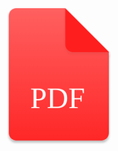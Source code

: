 <svg width="209" height="273" viewBox="0 0 209 273" fill="none" xmlns="http://www.w3.org/2000/svg">
<g filter="url(#filter0_d_6_15)">
<path d="M4 250V15C4 6.71573 10.7157 0 19 0H117.5L205 87.5V250C205 258.284 198.284 265 190 265H19C10.7157 265 4 258.284 4 250Z" fill="url(#paint0_linear_6_15)"/>
<g filter="url(#filter1_d_6_15)">
<path d="M117.5 0.5C117.9 0.5 176 58.8333 205 88H132.415C124.164 88 117.462 81.3432 117.422 73.0924C117.277 42.5456 117.16 0.5 117.5 0.5Z" fill="#FF1E1E"/>
</g>
  <text x="46.875" y="200" fill="white" font-family="ISTOK Web" font-size="60">PDF</text>
</g>
<defs>
<filter id="filter0_d_6_15" x="0" y="0" width="209" height="273" filterUnits="userSpaceOnUse" color-interpolation-filters="sRGB">
<feFlood flood-opacity="0" result="BackgroundImageFix"/>
<feColorMatrix in="SourceAlpha" type="matrix" values="0 0 0 0 0 0 0 0 0 0 0 0 0 0 0 0 0 0 127 0" result="hardAlpha"/>
<feOffset dy="4"/>
<feGaussianBlur stdDeviation="2"/>
<feComposite in2="hardAlpha" operator="out"/>
<feColorMatrix type="matrix" values="0 0 0 0 0 0 0 0 0 0 0 0 0 0 0 0 0 0 0.25 0"/>
<feBlend mode="normal" in2="BackgroundImageFix" result="effect1_dropShadow_6_15"/>
<feBlend mode="normal" in="SourceGraphic" in2="effect1_dropShadow_6_15" result="shape"/>
</filter>
<filter id="filter1_d_6_15" x="113.279" y="0.5" width="95.7209" height="95.5" filterUnits="userSpaceOnUse" color-interpolation-filters="sRGB">
<feFlood flood-opacity="0" result="BackgroundImageFix"/>
<feColorMatrix in="SourceAlpha" type="matrix" values="0 0 0 0 0 0 0 0 0 0 0 0 0 0 0 0 0 0 127 0" result="hardAlpha"/>
<feOffset dy="4"/>
<feGaussianBlur stdDeviation="2"/>
<feComposite in2="hardAlpha" operator="out"/>
<feColorMatrix type="matrix" values="0 0 0 0 0 0 0 0 0 0 0 0 0 0 0 0 0 0 0.05 0"/>
<feBlend mode="normal" in2="BackgroundImageFix" result="effect1_dropShadow_6_15"/>
<feBlend mode="normal" in="SourceGraphic" in2="effect1_dropShadow_6_15" result="shape"/>
</filter>
<linearGradient id="paint0_linear_6_15" x1="104.5" y1="0" x2="104.5" y2="265" gradientUnits="userSpaceOnUse">
<stop stop-color="#FF6060"/>
<stop offset="1" stop-color="#FF2727"/>
</linearGradient>
</defs>
</svg>

